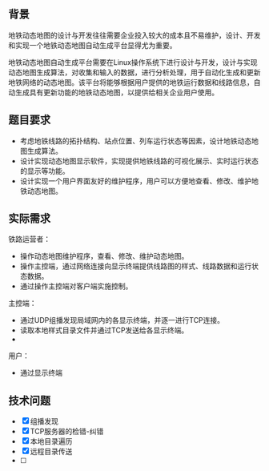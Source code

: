 
## 背景

地铁动态地图的设计与开发往往需要企业投入较大的成本且不易维护，设计、开发和实现一个地铁动态地图自动生成平台显得尤为重要。

地铁动态地图自动生成平台需要在Linux操作系统下进行设计与开发，设计与实现动态地图生成算法，对收集和输入的数据，进行分析处理，用于自动化生成和更新地铁网络的动态地图。该平台将能够根据用户提供的地铁运行数据和线路信息，自动生成具有更新功能的地铁动态地图，以提供给相关企业用户使用。

## 题目要求

- 考虑地铁线路的拓扑结构、站点位置、列车运行状态等因素，设计地铁动态地图生成算法。
- 设计实现动态地图显示软件，实现提供地铁线路的可视化展示、实时运行状态的显示等功能。
- 设计实现一个用户界面友好的维护程序，用户可以方便地查看、修改、维护地铁动态地图。

## 实际需求

铁路运营者：
- 操作动态地图维护程序，查看、修改、维护动态地图。
- 操作主控端，通过网络连接向显示终端提供线路图的样式、线路数据和运行状态数据。
- 通过操作主控端对客户端实施控制。

主控端：
- 通过UDP组播发现局域网内的各显示终端，并逐一进行TCP连接。
- 读取本地样式目录文件并通过TCP发送给各显示终端。
- 

用户：
- 通过显示终端

## 技术问题

- [x] 组播发现
- [x] TCP服务器的检错-纠错
- [x] 本地目录遍历
- [x] 远程目录传送
- [ ] 